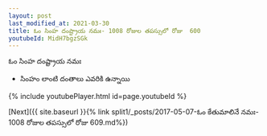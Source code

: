 ```yaml
---
layout: post
last_modified_at: 2021-03-30
title: ఓం సింహ దంష్ట్రాయ నమః- 1008 రోజుల తపస్సులో రోజు  600
youtubeId: MidH7bgzSGk
---
```

 
 
 ఓం సింహ దంష్ట్రాయ నమః  
 
 -  సింహం లాంటి దంతాలు ఎవరికి ఉన్నాయి 
 
  
 
  
 
 
 
 
 
 


{% include youtubePlayer.html id=page.youtubeId %}
 
[Next]({{ site.baseurl }}{% link  split1/_posts/2017-05-07-ఓం కేతుమాలినే నమః- 1008 రోజుల తపస్సులో రోజు  609.md%})
 
